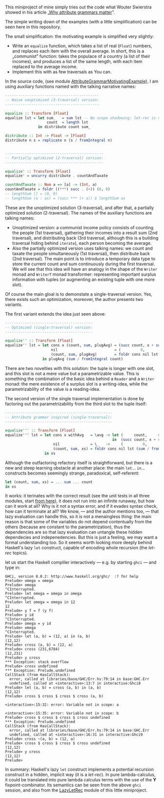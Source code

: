 This miniproject of mine simply tries out the code what Wouter Swierstra showed in his article „[Why attribute grammars matter](https://wiki.haskell.org/The_Monad.Reader/Issue4/Why_Attribute_Grammars_Matter)”.

The simple writing down of the examples (with a little simplification) can be seen here in this repository.

The small simplification: the motivating example is simplified very slightly:

- Write an `equalize` function, which takes a list of real (`Float`) numbers, and replaces each item with the overall average.
In short, this is a „communist” function: takes the populace of a country (a list of their incomes), and produces a list of the same length, with each item replaced to the average income.
- Implement this with as few traversals as You can.

In the source code, (see module [AttributeGrammarMotivatingExample](https://github.com/alignalghii/practice-preparations-before-learning-attribute-grammars/blob/main/AttributeGrammarMotivatingExample.hs)), I am using auxiliary functions named with the talking narrative names:

```haskell
-------------------------------------------
-- Naive unoptimized (3-traversal) version:
-------------------------------------------

equalize :: Transform [Float]
equalize lst = let sum_   = sum lst -- No scope shadowing: let-rec is not a simple lambda bind, rather it's an implicit fixpoint combinator
                   count  = length lst
               in distribute count sum_

distribute :: Int -> Float -> [Float]
distribute n s = replicate n (s / fromIntegral n)


---------------------------------------------
-- Partially optimized (2-traversal) version:
---------------------------------------------

equalize' :: Transform [Float]
equalize' = uncurry distribute . countAndTaxate

countAndTaxate :: Num a => [a] -> (Int, a)
countAndTaxate = foldr ((***) succ . (+)) (0, 0)
-- lengthSum [] = (0, 0)
-- lengthSum (a : as) = (succ *** (+ a)) $ lengthSum as
```

These are the unoptimized solution (3-traversal), and after that, a partially optimized solution (2-traversal).
The names of the auxiliary functions are talking names:

- Unoptimized version: a communist income policy consists of counting the people (1st traversal), gathering their incomes into a result sum (2nd traversal), and distributing back (3rd traversal, although this is a building traversal hiding behind `iterate`), each person becoming the average.
- Also the partially optimized version uses talking names: we count and taxate the people simultaneously (1st traversal), then distribute back (2nd traversal). The main point is to introduce a temporary data type to store the current count and sum continuously during the first traversal. We will see that this idea will have an analogy in the shape of the `Writer` monad and `WriterT` monad transformer: representing important surplus information with tuples (or augmenting an existing tuple with one more slot). 

Of course the main gloal is to demonstate a single-traversal version. Yes, there exists such an optimization, moreover, the author presents two variants.

The first variant extends the idea just seen above:

```haskell
----------------------------------------
-- Optimized (single-traversal) version:
----------------------------------------

equalize'' :: Transform [Float]
equalize'' lst = let cons x (count, sum, plugAvg) = (succ count, x + sum, \avg -> avg : plugAvg avg) -- combinatorS (:) plugAvg
                     nil                          = (         0,       0, \avg ->       []         ) -- const []
                     (count, sum, plugAvg)        = foldr cons nil lst
                 in plugAvg (sum / fromIntegral count)
```

There are two novelties with this solution: the tuple is longer with one slot, and this slot is not a mere value but a parametrizable value. This is something the combination of the basic idea behind a `Reader` and a `Writer` monad: the mere existence of a surplus slot is a writing-idea, while the parametrizablilty of the value is a reading-idea.

The second version of the single traversal implementation is done by factoring out the parametrizability from the third slot to the tuple itself:

```haskell
-------------------------------------------------
-- Attribute grammar inspired (single-traversal):
-------------------------------------------------

equalize''' :: Transform [Float]
equalize''' lst = let cons x withAvg   = \avg -> let (     count,     sum,       xs) = withAvg avg
                                                 in  (succ count, x + sum, avg : xs)
                      nil              = \_   ->     (         0,       0,       [])
                      (count, sum, xs) = foldr cons nil lst (sum / fromIntegral count)
                  in xs
```

Although the outfactoring refactory itself is straightforward, but there is a new and steep learning obstacle at another place:
the main `let`... `in`... constructs becomes seemingly strange, paradoxical, self-referent:

```haskell
let (count, sum, xs) = ... sum ... count
in xs 
```

It works: it terinates with the correct result (see the unit tests in all three modules, start [from here](https://github.com/alignalghii/practice-preparations-before-learning-attribute-grammars/blob/main/Main.hs)), it does not run into an infinite runaway, but how can it work at all? Why is it not a syntax error, and if it evades syntax check, how can it terminate at all? We know, — and the author mentions too, — that lazy evaluation can handle this, so it is not a menaingless thing: the main reason is that some of the variables do not depend contentually from the others (because are constant to the parametrization), thus the dependencies are so that lazy evaluation can untangle these hidden dependecies and indepenedencies. But this is just a feeling, we may want a formal understanding too. So it seems worth looking more deeply behind Haskell's lazy ``let`` construct, capable of encoding whole recursion (the *let-rec* topics).

let us start the Haskell compliler interactively — e.g. by starting  `ghci` — and type in:

```
GHCi, version 8.0.2: http://www.haskell.org/ghc/  :? for help
Prelude> omega = omega
Prelude> omega
^CInterrupted.
Prelude> let omega = omega in omega
^CInterrupted.
Prelude> let omega = omega in 12
12
Prelude> y f = f (y f)
Prelude> y id
^CInterrupted.
Prelude> omega = y id
Prelude> omega
^CInterrupted.
Prelude> let (a, b) = (12, a) in (a, b)
(12,12)
Prelude> cross (a, b) = (12, a)
Prelude> cross (231,6784)
(12,231)
Prelude> y cross
*** Exception: stack overflow
Prelude> cross undefined 
*** Exception: Prelude.undefined
CallStack (from HasCallStack):
  error, called at libraries/base/GHC/Err.hs:79:14 in base:GHC.Err
  undefined, called at <interactive>:13:7 in interactive:Ghci8
Prelude> let (a, b) = cross (a, b) in (a, b)
(12,12)
Prelude> cross $ cross $ cross $ cross (a, b)

<interactive>:15:32: error: Variable not in scope: a

<interactive>:15:35: error: Variable not in scope: b
Prelude> cross $ cross $ cross $ cross undefined 
*** Exception: Prelude.undefined
CallStack (from HasCallStack):
  error, called at libraries/base/GHC/Err.hs:79:14 in base:GHC.Err
  undefined, called at <interactive>:16:31 in interactive:Ghci9
Prelude> cross ~(a, b) = (12, a)
Prelude> cross $ cross $ cross $ cross undefined 
(12,12)
Prelude> y cross
(12,12)
Prelude> 
```

In summary: Haskell's lazy `let` construct implements a potential recursion construct in a hidden, implicit way (it is a *let-rec*). In pure lambda-calculus, it could be translated into pure lambda calculus terms with the use of the **Y** fixpoint-combinator. Its semantics can be seen from the above `ghci` session, and also from the [LazyLetRec](https://github.com/alignalghii/practice-preparations-before-learning-attribute-grammars/blob/main/LazyLetRec.hs) module of this little miniproject.
